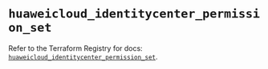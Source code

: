 # `huaweicloud_identitycenter_permission_set`

Refer to the Terraform Registry for docs: [`huaweicloud_identitycenter_permission_set`](https://registry.terraform.io/providers/huaweicloud/huaweicloud/1.71.1/docs/resources/identitycenter_permission_set).
